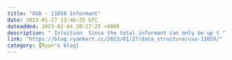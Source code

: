 ```yaml
---
title: "UVA - 11659 Informant"
date: 2023-01-27 13:46:25 UTC
dateadded: 2023-02-04 20:27:25 +0000
description: " Intuition  Since the total informant can only be up t "
link: "https://blog.ryankert.cc/2023/01/27/data_structure/uva-11659/"
category: [Ryan's blog]
---
```

